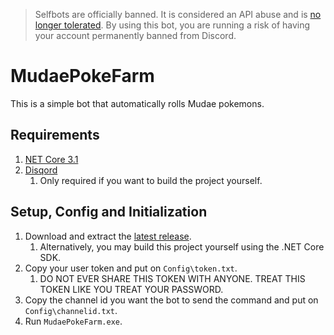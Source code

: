 > Selfbots are officially banned. It is considered an API abuse and is [no longer tolerated](https://support.discordapp.com/hc/en-us/articles/115002192352-Automated-user-accounts-self-bots-). By using this bot, you are running a risk of having your account permanently banned from Discord.

# MudaePokeFarm
This is a simple bot that automatically rolls Mudae pokemons.

## Requirements
1. [NET Core 3.1](https://dotnet.microsoft.com/download)
1. [Disqord](https://github.com/phosphene47/Disqord/tree/45052d8a48fcfd3d168ce3bae88d72013d30b839)
   1. Only required if you want to build the project yourself.

## Setup, Config and Initialization
1. Download and extract the [latest release](https://github.com/victti/MudaePokeFarm/releases).
   1. Alternatively, you may build this project yourself using the .NET Core SDK.
1. Copy your user token and put on `Config\token.txt`.
   1. DO NOT EVER SHARE THIS TOKEN WITH ANYONE. TREAT THIS TOKEN LIKE YOU TREAT YOUR PASSWORD.
1. Copy the channel id you want the bot to send the command and put on `Config\channelid.txt`.
1. Run `MudaePokeFarm.exe`.
